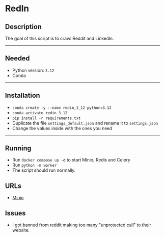 # RedIn

## Description

The goal of this script is to crawl Reddit and LinkedIn. 

___

## Needed

- Python version: `3.12`
- Conda

___

## Installation

- `conda create -y --name redin_3_12 python=3.12`
- `conda activate redin_3_12`
- `pip install -r requirements.txt`
- Duplicate the file `settings_default.json` and rename it to `settings.json`
- Change the values inside with the ones you need

___

## Running

- Run `docker compose up -d` to start Minio, Redis and Celery
- Run `python -m worker`
- The script should run normally.

## URLs

- [Minio](http://localhost:9001/login)


## Issues

- I got banned from reddit making too many "unprotected call" to their website.
